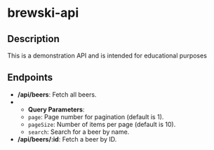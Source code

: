 # brewski-api

## Description

This is a demonstration API and is intended for educational purposes

## Endpoints

- **/api/beers**: Fetch all beers.
- - **Query Parameters**:
  - `page`: Page number for pagination (default is 1).
  - `pageSize`: Number of items per page (default is 10).
  - `search`: Search for a beer by name.
- **/api/beers/:id**: Fetch a beer by ID.
